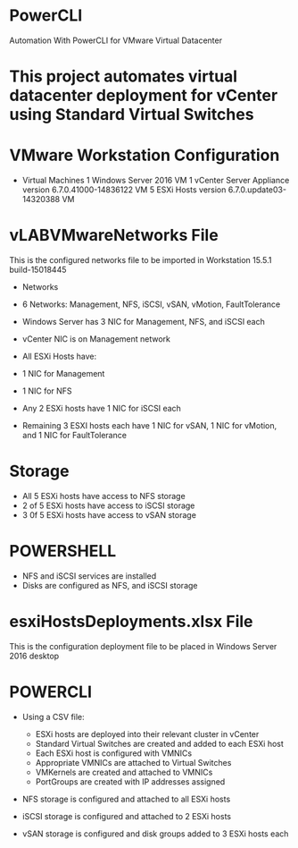# PowerCLI
Automation With PowerCLI for VMware Virtual Datacenter

# This project automates virtual datacenter deployment for vCenter using Standard Virtual Switches

# VMware Workstation Configuration

* Virtual Machines
1 Windows Server 2016 VM
1 vCenter Server Appliance version 6.7.0.41000-14836122 VM
5 ESXi Hosts version 6.7.0.update03-14320388 VM

# vLABVMwareNetworks File
This is the configured networks file to be imported in Workstation 15.5.1 build-15018445

* Networks
 * 6 Networks: Management, NFS, iSCSI, vSAN, vMotion, FaultTolerance

* Windows Server has 3 NIC for Management, NFS, and iSCSI each
* vCenter NIC is on Management network

* All ESXi Hosts have:
 * 1 NIC for Management
 * 1 NIC for NFS

* Any 2 ESXi hosts have 1 NIC for iSCSI each
* Remaining 3 ESXI hosts each have 1 NIC for vSAN, 1 NIC for vMotion, and 1 NIC for FaultTolerance

# Storage
* All 5 ESXi hosts have access to NFS storage
* 2 of 5 ESXi hosts have access to iSCSI storage
* 3 0f 5 ESXi hosts have access to vSAN storage

# POWERSHELL
* NFS and iSCSI services are installed
* Disks are configured as NFS, and iSCSI storage

# esxiHostsDeployments.xlsx File
This is the configuration deployment file to be placed in Windows Server 2016 desktop

# POWERCLI
* Using a CSV file:
  * ESXi hosts are deployed into their relevant cluster in vCenter
  * Standard Virtual Switches are created and added to each ESXi host
  * Each ESXi host is configured with VMNICs
  * Appropriate VMNICs are attached to Virtual Switches
  * VMKernels are created and attached to VMNICs
  * PortGroups are created with IP addresses assigned

* NFS storage is configured and attached to all ESXi hosts
* iSCSI storage is configured and attached to 2 ESXi hosts
* vSAN storage is configured and disk groups added to 3 ESXi hosts each
